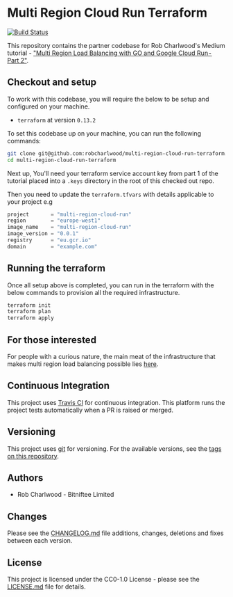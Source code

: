 # Multi Region Cloud Run Terraform
[![Build Status](https://travis-ci.org/robcharlwood/multi-region-cloud-run-terraform.svg?branch=master)](https://travis-ci.org/robcharlwood/multi-region-cloud-run-terraform/)

This repository contains the partner codebase for Rob Charlwood's Medium tutorial - ["Multi Region Load Balancing with GO and Google Cloud Run - Part 2"](https://medium.com/@bitniftee/multi-region-load-balancing-with-go-and-google-cloud-run-part-2-a30ac47eaaa4).

## Checkout and setup
To work with this codebase, you will require the below to be setup and configured on your machine.

* ``terraform`` at version ``0.13.2``

To set this codebase up on your machine, you can run the following commands:

```bash
git clone git@github.com:robcharlwood/multi-region-cloud-run-terraform.git
cd multi-region-cloud-run-terraform
```

Next up, You'll need your terraform service account key from part 1 of the tutorial placed into a ``.keys`` directory in the root of
this checked out repo.

Then you need to update the ``terraform.tfvars`` with details applicable to your project e.g

```terraform
project       = "multi-region-cloud-run"
region        = "europe-west1"
image_name    = "multi-region-cloud-run"
image_version = "0.0.1"
registry      = "eu.gcr.io"
domain        = "example.com"
```

## Running the terraform

Once all setup above is completed, you can run in the terraform with the below commands to provision all the required infrastructure.

```bash
terraform init
terraform plan
terraform apply
```

## For those interested
For people with a curious nature, the main meat of the infrastructure that makes multi region load balancing possible lies [here](https://github.com/robcharlwood/multi-region-cloud-run-terraform/blob/master/compute/main.tf#L47-L86).


## Continuous Integration

This project uses [Travis CI](http://travis-ci.org/) for continuous integration. This platform runs the project tests automatically when a PR is raised or merged.

## Versioning

This project uses [git](https://git-scm.com/) for versioning. For the available versions,
see the [tags on this repository](https://github.com/robcharlwood/multi-region-cloud-run-terraform/tags).

## Authors

* Rob Charlwood - Bitniftee Limited

## Changes

Please see the [CHANGELOG.md](https://github.com/robcharlwood/multi-region-cloud-run-terraform/blob/master/CHANGELOG.md) file additions, changes, deletions and fixes between each version.

## License

This project is licensed under the CC0-1.0 License - please see the [LICENSE.md](https://github.com/robcharlwood/multi-region-cloud-run-terraform/blob/master/LICENSE) file for details.
